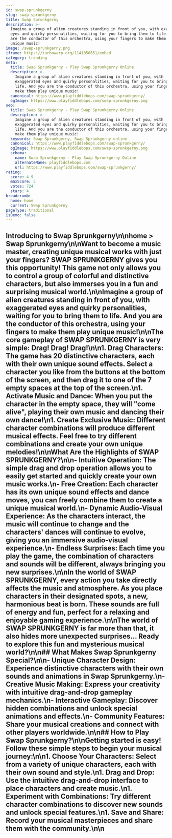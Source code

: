 ```yaml
---
id: swap-sprunkgerny
slug: swap-sprunkgerny
title: Swap Sprunkgerny
description: >-
  Imagine a group of alien creatures standing in front of you, with exaggerated
  eyes and quirky personalities, waiting for you to bring them to life. And you
  are the conductor of this orchestra, using your fingers to make them play
  unique music!
image: /swap-sprunkgerny.png
iframe: https://turbowarp.org/1141050651/embed
category: trending
meta:
  title: Swap Sprunkgerny - Play Swap Sprunkgerny Online
  description: >-
    Imagine a group of alien creatures standing in front of you, with
    exaggerated eyes and quirky personalities, waiting for you to bring them to
    life. And you are the conductor of this orchestra, using your fingers to
    make them play unique music!
  canonical: https://www.playfiddlebops.com/swap-sprunkgerny/
  ogImage: https://www.playfiddlebops.com/swap-sprunkgerny.png
seo:
  title: Swap Sprunkgerny - Play Swap Sprunkgerny Online
  description: >-
    Imagine a group of alien creatures standing in front of you, with
    exaggerated eyes and quirky personalities, waiting for you to bring them to
    life. And you are the conductor of this orchestra, using your fingers to
    make them play unique music!
  keywords: Swap Sprunkgerny, Swap Sprunkgerny online
  canonical: https://www.playfiddlebops.com/swap-sprunkgerny/
  ogImage: https://www.playfiddlebops.com/swap-sprunkgerny.png
  schema:
    name: Swap Sprunkgerny - Play Swap Sprunkgerny Online
    alternateName: playfiddlebops.com
    url: https://www.playfiddlebops.com/swap-sprunkgerny/
rating:
  score: 4.9
  maxScore: 5
  votes: 724
  stars: 4
breadcrumb:
  home: home
  current: Swap Sprunkgerny
pageType: traditional
isDemo: false
---
```


## Introducing to Swap Sprunkgerny\n\nhome > Swap Sprunkgerny\n\nWant to become a music master, creating unique musical works with just your fingers? SWAP SPRUNKGERNY gives you this opportunity! This game not only allows you to control a group of colorful and distinctive characters, but also immerses you in a fun and surprising musical world.\n\nImagine a group of alien creatures standing in front of you, with exaggerated eyes and quirky personalities, waiting for you to bring them to life. And you are the conductor of this orchestra, using your fingers to make them play unique music!\n\nThe core gameplay of SWAP SPRUNKGERNY is very simple: Drag! Drag! Drag!\n\n1. **Drag Characters**: The game has 20 distinctive characters, each with their own unique sound effects. Select a character you like from the buttons at the bottom of the screen, and then drag it to one of the 7 empty spaces at the top of the screen.\n1. **Activate Music and Dance**: When you put the character in the empty space, they will "come alive", playing their own music and dancing their own dance!\n1. **Create Exclusive Music**: Different character combinations will produce different musical effects. Feel free to try different combinations and create your own unique melodies!\n\nWhat Are the Highlights of SWAP SPRUNKGERNY?\n\n- **Intuitive Operation**: The simple drag and drop operation allows you to easily get started and quickly create your own music works.\n- **Free Creation**: Each character has its own unique sound effects and dance moves, you can freely combine them to create a unique musical world.\n- **Dynamic Audio-Visual Experience**: As the characters interact, the music will continue to change and the characters' dances will continue to evolve, giving you an immersive audio-visual experience.\n- **Endless Surprises**: Each time you play the game, the combination of characters and sounds will be different, always bringing you new surprises.\n\nIn the world of SWAP SPRUNKGERNY, every action you take directly affects the music and atmosphere. As you place characters in their designated spots, a new, harmonious beat is born. These sounds are full of energy and fun, perfect for a relaxing and enjoyable gaming experience.\n\nThe world of SWAP SPRUNKGERNY is far more than that, it also hides more unexpected surprises... Ready to explore this fun and mysterious musical world?\n\n## What Makes Swap Sprunkgerny Special?\n\n- **Unique Character Design**: Experience distinctive characters with their own sounds and animations in Swap Sprunkgerny.\n- **Creative Music Making**: Express your creativity with intuitive drag-and-drop gameplay mechanics.\n- **Interactive Gameplay**: Discover hidden combinations and unlock special animations and effects.\n- **Community Features**: Share your musical creations and connect with other players worldwide.\n\n## How to Play Swap Sprunkgerny?\n\nGetting started is easy! Follow these simple steps to begin your musical journey:\n\n1. **Choose Your Characters**: Select from a variety of unique characters, each with their own sound and style.\n1. **Drag and Drop**: Use the intuitive drag-and-drop interface to place characters and create music.\n1. **Experiment with Combinations**: Try different character combinations to discover new sounds and unlock special features.\n1. **Save and Share**: Record your musical masterpieces and share them with the community.\n\n